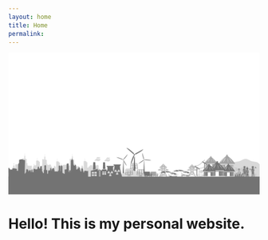 ```yaml
---
layout: home
title: Home
permalink: 
---
```

![Image](_data/banner.png)

# Hello! This is my personal website.
